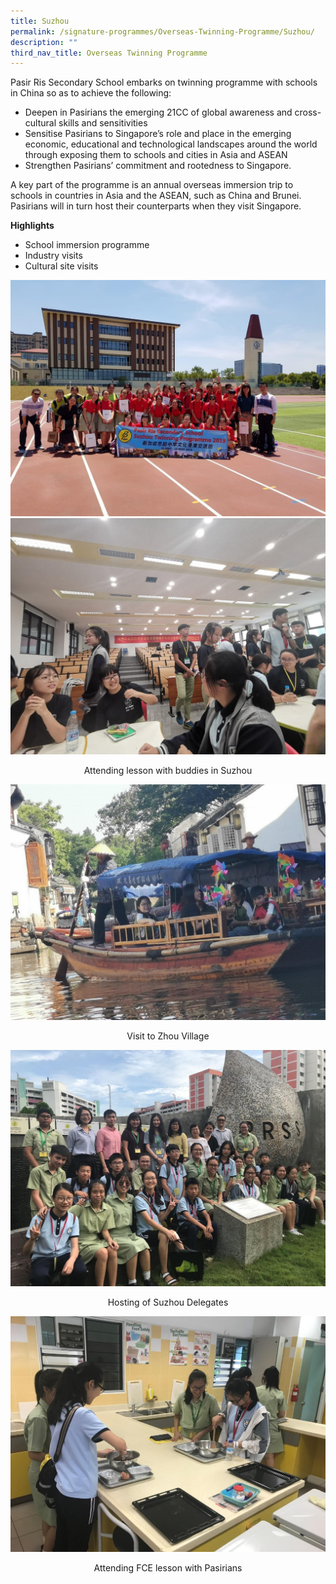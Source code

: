 ```yaml
---
title: Suzhou
permalink: /signature-programmes/Overseas-Twinning-Programme/Suzhou/
description: ""
third_nav_title: Overseas Twinning Programme
---
```

Pasir Ris Secondary School embarks on twinning programme with schools in China so as to achieve the following:

 *   Deepen in Pasirians the emerging 21CC of global awareness and cross-cultural skills and sensitivities
 *   Sensitise Pasirians to Singapore’s role and place in the emerging economic, educational and technological landscapes around the world through exposing them to schools and cities in Asia and ASEAN
 *   Strengthen Pasirians’ commitment and rootedness to Singapore.

A key part of the programme is an annual overseas immersion trip to schools in countries in Asia and the ASEAN, such as China and Brunei. Pasirians will in turn host their counterparts when they visit Singapore.   

  

**Highlights**

*   School immersion programme
*   Industry visits
*   Cultural site visits

![](/images/group%20pic.jpeg)
![](/images/lesson.jpeg)
<center>Attending lesson with buddies in Suzhou </center>

![](/images/Zhou%20Village.jpeg)
<center>Visit to Zhou Village</center>

![](/images/Suzhou%20Delegates.jpeg)
<center>Hosting of Suzhou Delegates</center>

![](/images/FCE%20lesson.jpeg)
<center>Attending FCE lesson with Pasirians</center>